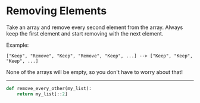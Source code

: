 # Removing Elements

Take an array and remove every second element from the array. Always keep the first element and start removing with the next element.

Example:
```
["Keep", "Remove", "Keep", "Remove", "Keep", ...] --> ["Keep", "Keep", "Keep", ...]
```

None of the arrays will be empty, so you don't have to worry about that!

---

```py
def remove_every_other(my_list):
    return my_list[::2]
```
